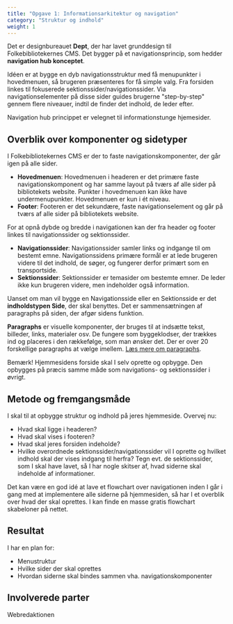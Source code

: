 ```yaml
---
title: "Opgave 1: Informationsarkitektur og navigation"
category: "Struktur og indhold"
weight: 1
---
```

Det er designbureauet **Dept**, der har lavet grunddesign til Folkebibliotekernes CMS. Det bygger på et navigationsprincip, som hedder **navigation hub konceptet**. 

Idéen er at bygge en dyb navigationsstruktur med få menupunkter i hovedmenuen, så brugeren præsenteres for få simple valg. Fra forsiden linkes til fokuserede sektionssider/navigationssider. Via navigationselementer på disse sider guides brugerne "step-by-step" gennem flere niveauer, indtil de finder det indhold, de leder efter. 

Navigation hub princippet er velegnet til informationstunge hjemesider.

## Overblik over komponenter og sidetyper ##
I Folkebibliotekernes CMS er der to faste navigationskomponenter, der går igen på alle sider. 
- **Hovedmenuen**: Hovedmenuen i headeren er det primære faste navigationskomponent og har samme layout på tværs af alle sider på bibliotekets website. Punkter i hovedmenuen kan ikke have undermenupunkter. Hovedmenuen er kun i ét niveau.
- **Footer**: Footeren er det sekundære, faste navigationselement og går på tværs af alle sider på bibliotekets website.

For at opnå dybde og bredde i navigationen kan der fra header og footer linkes til navigationssider og sektionssider.
- **Navigationssider**: Navigationssider samler links og indgange til om bestemt emne. Navigationssidens primære formål er at lede brugeren videre til det indhold, de søger, og fungerer derfor primært som en transportside.
- **Sektionssider**: Sektionssider er temasider om bestemte emner. De leder ikke kun brugeren videre, men indeholder også information.

Uanset om man vil bygge en Navigationsside eller en Sektionsside er det **indholdstypen Side**, der skal benyttes. Det er sammensætningen af paragraphs på siden, der afgør sidens funktion. 

**Paragraphs** er visuelle komponenter, der bruges til at indsætte tekst, billeder, links, materialer osv. De fungere som byggeklodser, der trækkes ind og placeres i den rækkefølge, som  man ønsker det.
Der er over 20 forskellige paragraphs at vælge imellem. [Læs mere om paragraphs](https://www.folkebibliotekernescms.dk/main/indhold/paragraphs-komponenter/).

Bemærk! Hjemmesidens forside skal I selv oprette og opbygge. Den opbygges på præcis samme måde som navigations- og sektionssider i øvrigt.

## Metode og fremgangsmåde ##
I skal til at opbygge struktur og indhold på jeres hjemmeside. Overvej nu:

- Hvad skal ligge i headeren? 
- Hvad skal vises i footeren? 
- Hvad skal jeres forsiden indeholde? 
- Hvilke overordnede sektionssider/navigationssider vil I oprette og hvilket indhold skal der vises indgang til herfra? Tegn evt. de sektionssider, som I skal have lavet, så I har nogle skitser af, hvad siderne skal indeholde af informationer. 

Det kan være en god idé at lave et flowchart over navigationen inden I går i gang med at implementere alle siderne på hjemmesiden, så har I et overblik over hvad der skal oprettes. I kan finde en masse gratis flowchart skabeloner på nettet.  

## Resultat ##
I har en plan for:
- Menustruktur
- Hvilke sider der skal oprettes
- Hvordan siderne skal bindes sammen vha. navigationskomponenter

## Involverede parter ##
Webredaktionen
